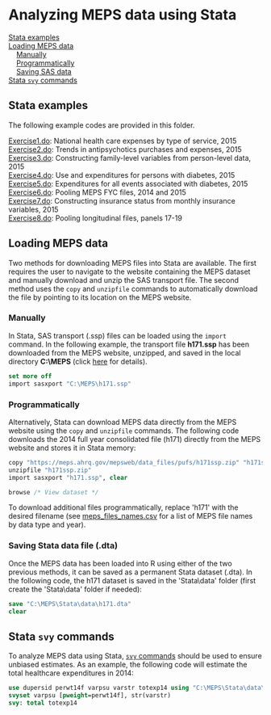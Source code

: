 # Analyzing MEPS data using Stata

[Stata examples](#stata-examples)<br>
[Loading MEPS data](#loading-meps-data)<br>
&nbsp; &nbsp; [Manually](#manually)<br>
&nbsp; &nbsp; [Programmatically](#programmatically)<br>
&nbsp; &nbsp; [Saving SAS data](#saving-sas-data)<br>
[Stata `svy` commands](#stata-svy-commands)<br>


## Stata examples

The following example codes are provided in this folder.

[Exercise1.do](Exercise1.do): National health care expenses by type of service, 2015
<br>
[Exercise2.do](Exercise2.do): Trends in antipsychotics purchases and expenses, 2015
<br>
[Exercise3.do](Exercise3.do): Constructing family-level variables from person-level data, 2015
<br>
[Exercise4.do](Exercise4.do): Use and expenditures for persons with diabetes, 2015
<br>
[Exercise5.do](Exercise5.do): Expenditures for all events associated with diabetes, 2015
<br>
[Exercise6.do](Exercise6.do): Pooling MEPS FYC files, 2014 and 2015
<br>
[Exercise7.do](Exercise7.do): Constructing insurance status from monthly insurance variables, 2015
<br>
[Exercise8.do](Exercise8.do): Pooling longitudinal files, panels 17-19

## Loading MEPS data

Two methods for downloading MEPS files into Stata are available. The first requires the user to navigate to the website containing the MEPS dataset and manually download and unzip the SAS transport file. The second method uses the `copy` and `unzipfile` commands to automatically download the file by pointing to its location on the MEPS website.

### Manually

In Stata, SAS transport (.ssp) files can be loaded using the `import` command. In the following example, the transport file <b>h171.ssp</b> has been downloaded from the MEPS website, unzipped, and saved in the local directory <b>C:\MEPS</b> (click [here](../README.md#accessing-meps-hc-data) for details).
``` stata
set more off
import sasxport "C:\MEPS\h171.ssp"
```

### Programmatically

Alternatively, Stata can download MEPS data directly from the MEPS website using the `copy` and `unzipfile` commands. The following code downloads the 2014 full year consolidated file (h171) directly from the MEPS website and stores it in Stata memory:

``` stata
copy "https://meps.ahrq.gov/mepsweb/data_files/pufs/h171ssp.zip" "h171ssp.zip"
unzipfile "h171ssp.zip"
import sasxport "h171.ssp", clear

browse /* View dataset */
```
To download additional files programmatically, replace 'h171' with the desired filename (see [meps_files_names.csv](https://github.com/HHS-AHRQ/MEPS/blob/master/Quick_Reference_Guides/meps_file_names.csv) for a list of MEPS file names by data type and year).

### Saving Stata data file (.dta)

Once the MEPS data has been loaded into R using either of the two previous methods, it can be saved as a permanent Stata dataset (.dta). In the following code,  the h171 dataset is saved in the 'Stata\data' folder (first create the 'Stata\data' folder if needed):
``` Stata
save "C:\MEPS\Stata\data\h171.dta"
clear
```

## Stata `svy` commands
To analyze MEPS data using Stata, [`svy` commands](http://www.stata.com/manuals13/svysvyestimation.pdf) should be used to ensure unbiased estimates. As an example, the following code will estimate the total healthcare expenditures in 2014:
``` stata
use dupersid perwt14f varpsu varstr totexp14 using "C:\MEPS\Stata\data\h171.dta", clear
svyset varpsu [pweight=perwt14f], str(varstr)
svy: total totexp14
```

